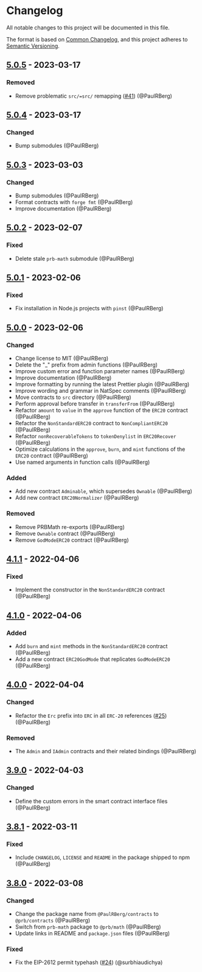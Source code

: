 # Changelog

All notable changes to this project will be documented in this file.

The format is based on [Common Changelog](https://common-changelog.org/), and this project adheres to
[Semantic Versioning](https://semver.org/spec/v2.0.0.html).

[5.0.5]: https://github.com/PaulRBerg/prb-contracts/compare/v5.0.4...v5.0.5
[5.0.4]: https://github.com/PaulRBerg/prb-contracts/compare/v5.0.3...v5.0.4
[5.0.3]: https://github.com/PaulRBerg/prb-contracts/compare/v5.0.2...v5.0.3
[5.0.2]: https://github.com/PaulRBerg/prb-contracts/compare/v5.0.1...v5.0.2
[5.0.1]: https://github.com/PaulRBerg/prb-contracts/compare/v5.0.0...v5.0.1
[5.0.0]: https://github.com/PaulRBerg/prb-contracts/compare/v4.1.1...v5.0.0
[4.1.1]: https://github.com/PaulRBerg/prb-contracts/compare/v4.1.0...v4.1.1
[4.1.0]: https://github.com/PaulRBerg/prb-contracts/compare/v4.0.0...v4.1.0
[4.0.0]: https://github.com/PaulRBerg/prb-contracts/compare/v3.9.0...v4.0.0
[3.9.0]: https://github.com/PaulRBerg/prb-contracts/compare/v3.8.1...v3.9.0
[3.8.1]: https://github.com/PaulRBerg/prb-contracts/compare/v3.8.0...v3.8.1
[3.8.0]: https://github.com/PaulRBerg/prb-contracts/releases/tag/v3.8.0

## [5.0.5] - 2023-03-17

### Removed

- Remove problematic `src/=src/` remapping ([#41](https://github.com/PaulRBerg/prb-contracts/pull/41)) (@PaulRBerg)

## [5.0.4] - 2023-03-17

### Changed

- Bump submodules (@PaulRBerg)

## [5.0.3] - 2023-03-03

### Changed

- Bump submodules (@PaulRBerg)
- Format contracts with `forge fmt` (@PaulRBerg)
- Improve documentation (@PaulRBerg)

## [5.0.2] - 2023-02-07

### Fixed

- Delete stale `prb-math` submodule (@PaulRBerg)

## [5.0.1] - 2023-02-06

### Fixed

- Fix installation in Node.js projects with `pinst` (@PaulRBerg)

## [5.0.0] - 2023-02-06

### Changed

- Change license to MIT (@PaulRBerg)
- Delete the "\_" prefix from admin functions (@PaulRBerg)
- Improve custom error and function parameter names (@PaulRBerg)
- Improve documentation (@PaulRBerg)
- Improve formatting by running the latest Prettier plugin (@PaulRBerg)
- Improve wording and grammar in NatSpec comments (@PaulRBerg)
- Move contracts to `src` directory (@PaulRBerg)
- Perform approval before transfer in `transferFrom` (@PaulRBerg)
- Refactor `amount` to `value` in the `approve` function of the `ERC20` contract (@PaulRBerg)
- Refactor the `NonStandardERC20` contract to `NonCompliantERC20` (@PaulRBerg)
- Refactor `nonRecoverableTokens` to `tokenDenylist` in `ERC20Recover` (@PaulRBerg)
- Optimize calculations in the `approve`, `burn`, and `mint` functions of the `ERC20` contract (@PaulRBerg)
- Use named arguments in function calls (@PaulRBerg)

### Added

- Add new contract `Adminable`, which supersedes `Ownable` (@PaulRBerg)
- Add new contract `ERC20Normalizer` (@PaulRBerg)

### Removed

- Remove PRBMath re-exports (@PaulRBerg)
- Remove `Ownable` contract (@PaulRBerg)
- Remove `GodModeERC20` contract (@PaulRBerg)

## [4.1.1] - 2022-04-06

### Fixed

- Implement the constructor in the `NonStandardERC20` contract (@PaulRBerg)

## [4.1.0] - 2022-04-06

### Added

- Add `burn` and `mint` methods in the `NonStandardERC20` contract (@PaulRBerg)
- Add a new contract `ERC20GodMode` that replicates `GodModeERC20` (@PaulRBerg)

## [4.0.0] - 2022-04-04

### Changed

- Refactor the `Erc` prefix into `ERC` in all `ERC-20` references
  ([#25](https://github.com/PaulRBerg/prb-contracts/issues/25)) (@PaulRBerg)

### Removed

- The `Admin` and `IAdmin` contracts and their related bindings (@PaulRBerg)

## [3.9.0] - 2022-04-03

### Changed

- Define the custom errors in the smart contract interface files (@PaulRBerg)

## [3.8.1] - 2022-03-11

### Fixed

- Include `CHANGELOG`, `LICENSE` and `README` in the package shipped to npm (@PaulRBerg)

## [3.8.0] - 2022-03-08

### Changed

- Change the package name from `@PaulRBerg/contracts` to `@prb/contracts` (@PaulRBerg)
- Switch from `prb-math` package to `@prb/math` (@PaulRBerg)
- Update links in README and `package.json` files (@PaulRBerg)

### Fixed

- Fix the EIP-2612 permit typehash ([#24](https://github.com/PaulRBerg/prb-contracts/pull/24)) (@surbhiaudichya)
